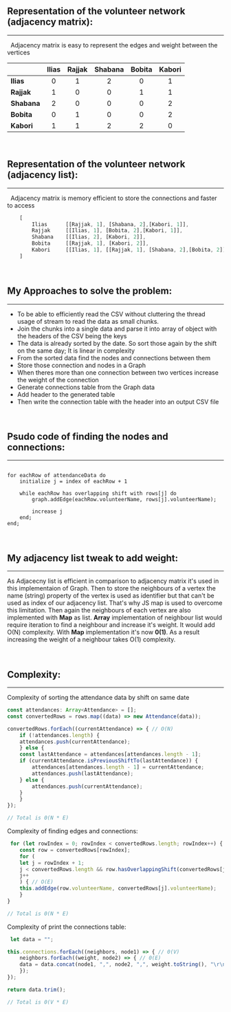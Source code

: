 ## **Representation of the volunteer network (adjacency matrix):**
---
&nbsp;
Adjacency matrix is easy to represent the edges and weight between the vertices

|           | Ilias | Rajjak | Shabana | Bobita | Kabori |
|-----------|:-----:|:------:|:-------:|:------:|:------:|
|**Ilias**  |   0   |    1   |    2    |    0   |    1   |
|**Rajjak** |   1   |    0   |    0    |    1   |    1   |
|**Shabana**|   2   |    0   |    0    |    0   |    2   |
|**Bobita** |   0   |    1   |    0    |    0   |    2   |
|**Kabori** |   1   |    1   |    2    |    2   |    0   |

&nbsp;
## **Representation of the volunteer network (adjacency list):**
---
&nbsp;
Adjacency matrix is memory efficient to store the connections and faster to access

```typescript
    [
        Ilias      [[Rajjak, 1], [Shabana, 2],[Kabori, 1]],
        Rajjak     [[Ilias, 1], [Bobita, 2],[Kabori, 1]],
        Shabana    [[Ilias, 2], [Kabori, 2]],
        Bobita     [[Rajjak, 1], [Kabori, 2]],
        Kabori     [[Ilias, 1], [[Rajjak, 1], [Shabana, 2],[Bobita, 2]],
    ]
```

&nbsp;
## **My Approaches to solve the problem:**
---
- To be able to efficiently read the CSV without cluttering the thread usage of stream to read the data as small chunks.
- Join the chunks into a single data and parse it into array of object with the headers of the CSV being the keys
- The data is already sorted by the date. So sort those again by the shift on the same day; It is linear in complexity
- From the sorted data find the nodes and connections between them
- Store those connection and nodes in a Graph
- When theres more than one connection between two vertices increase the weight of the connection
- Generate connections table from the Graph data
- Add header to the generated table
- Then write the connection table with the header into an output CSV file



&nbsp;
## **Psudo code of finding the nodes and connections:**
---

```{r, tidy=FALSE, eval=FALSE, highlight=FALSE }

for eachRow of attendanceData do
    initialize j = index of eachRow + 1

    while eachRow has overlapping shift with rows[j] do
        graph.addEdge(eachRow.volunteerName, rows[j].volunteerName);

        increase j
    end;
end;

```

&nbsp;
## **My adjacency list tweak to add weight:**
---
As Adjacecny list is efficient in comparison to adjacency matrix it's used in this implementaion of Graph. Then to store the neighbours of a vertex  the name (string) property of the vertex is used as identifier but that can't be used as index of our adjacency list. That's why JS map is used to overcome this limitation. Then again the neighbours of each vertex are also implemented with **Map** as list. **Array** implementation of neighbour list would require iteration to find a neighbour and increase it's weight. It would add O(N) complexity. With **Map** implementation it's now **0(1)**. As a result increasing the weight of a neighbour takes O(1) complexity.

&nbsp;
## **Complexity:**
---
Complexity of sorting the attendance data by shift on same date
```typescript
const attendances: Array<Attendance> = [];
const convertedRows = rows.map((data) => new Attendance(data));

convertedRows.forEach((currentAttendance) => { // O(N)
    if (!attendances.length) {
    attendances.push(currentAttendance);
    } else {
    const lastAttendance = attendances[attendances.length - 1];
    if (currentAttendance.isPreviousShiftTo(lastAttendance)) {
        attendances[attendances.length - 1] = currentAttendance;
        attendances.push(lastAttendance);
    } else {
        attendances.push(currentAttendance);
    }
    }
});

// Total is 0(N * E)


```

Complexity of finding edges and connections:
```typescript
 for (let rowIndex = 0; rowIndex < convertedRows.length; rowIndex++) { // O(N)
    const row = convertedRows[rowIndex];
    for (
    let j = rowIndex + 1;
    j < convertedRows.length && row.hasOverlappingShift(convertedRows[j]);
    j++
    ) { // O(E)
    this.addEdge(row.volunteerName, convertedRows[j].volunteerName);
    }
}

// Total is 0(N * E)

```

Complexity of print the connections table:
```typescript
 let data = "";

this.connections.forEach((neighbors, node1) => { // 0(V)
    neighbors.forEach((weight, node2) => { // 0(E)
    data = data.concat(node1, ",", node2, ",", weight.toString(), "\r\n");
    });
});

return data.trim();

// Total is 0(V * E)

```